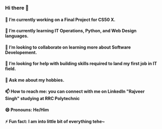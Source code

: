 ### Hi there 👋

#### 🔭 I’m currently working on a Final Project for CS50 X.
#### 🌱 I’m currently learning IT Operations, Python, and Web Design languages.
#### 👯 I’m looking to collaborate on learning more about Software Developement.
#### 🤔 I’m looking for help with building skills required to land my first job in IT field. 
#### 💬 Ask me about my hobbies.
#### 📫 How to reach me: you can connect with me on LinkedIn "Rajveer Singh" studying at RRC Polytechnic
#### 😄 Pronouns: He/Him
#### ⚡ Fun fact: I am into little bit of everything tehe~
